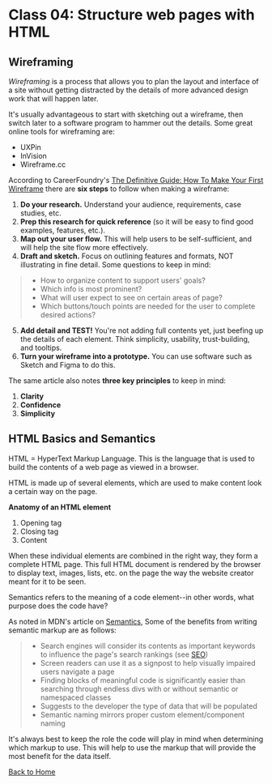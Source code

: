 # Class 04: Structure web pages with HTML

## Wireframing

*Wireframing* is a process that allows you to plan the layout and interface of a site without getting distracted by the details of more advanced design work that will happen later.

It's usually advantageous to start with sketching out a wireframe, then switch later to a software program to hammer out the details.
Some great online tools for wireframing are:

- UXPin
- InVision
- Wireframe.cc

According to CareerFoundry's [The Definitive Guide: How To Make Your First Wireframe](https://careerfoundry.com/en/blog/ux-design/how-to-create-your-first-wireframe/) there are **six steps** to follow when making a wireframe:

1. **Do your research.** Understand your audience, requirements, case studies, etc.
2. **Prep this research for quick reference** (so it will be easy to find good examples, features, etc.).
3. **Map out your user flow.** This will help users to be self-sufficient, and will help the site flow more effectively.
4. **Draft and sketch.** Focus on outlining features and formats, NOT illustrating in fine detail. Some questions to keep in mind:
>
> - How to organize content to support users' goals?
> - Which info is most prominent?
> - What will user expect to see on certain areas of page?
> - Which buttons/touch points are needed for the user to complete desired actions?
>
5. **Add detail and TEST!** You're not adding full contents yet, just beefing up the details of each element. Think simplicity, usability, trust-building, and tooltips.
6. **Turn your wireframe into a prototype.** You can use software such as Sketch and Figma to do this.

The same article also notes **three key principles** to keep in mind:

1. **Clarity**
2. **Confidence**
3. **Simplicity**

## HTML Basics and Semantics

HTML = HyperText Markup Language. This is the language that is used to build the contents of a web page as viewed in a browser.

HTML is made up of several elements, which are used to make content look a certain way on the page.

**Anatomy of an HTML element**

1. Opening tag
2. Closing tag
3. Content

When these individual elements are combined in the right way, they form a complete HTML page. This full HTML document is rendered by the browser to display text, images, lists, etc. on the page the way the website creator meant for it to be seen.

Semantics refers to the meaning of a code element--in other words, what purpose does the code have?

As noted in MDN's article on [Semantics](https://developer.mozilla.org/en-US/docs/Glossary/Semantics), Some of the benefits from writing semantic markup are as follows:

> - Search engines will consider its contents as important keywords to influence the page's search rankings (see [SEO](https://developer.mozilla.org/en-US/docs/Glossary/SEO))
> - Screen readers can use it as a signpost to help visually impaired users navigate a page
> - Finding blocks of meaningful code is significantly easier than searching through endless divs with or without semantic or namespaced classes
> - Suggests to the developer the type of data that will be populated
> - Semantic naming mirrors proper custom element/component naming

It's always best to keep the role the code will play in mind when determining which markup to use. This will help to use the markup that will provide the most benefit for the data itself.

[Back to Home](../README.md)
